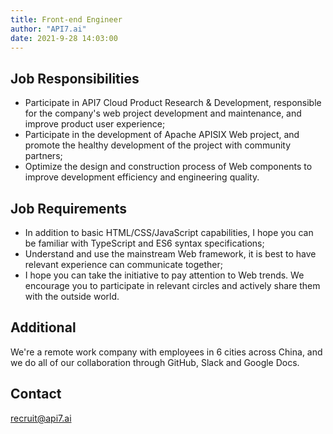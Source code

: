 ```yaml
---
title: Front-end Engineer
author: "API7.ai"
date: 2021-9-28 14:03:00
---
```


## Job Responsibilities

- Participate in API7 Cloud Product Research & Development, responsible for the company's web project development and maintenance, and improve product user experience;
- Participate in the development of Apache APISIX Web project, and promote the healthy development of the project with community partners;
- Optimize the design and construction process of Web components to improve development efficiency and engineering quality.

## Job Requirements

- In addition to basic HTML/CSS/JavaScript capabilities, I hope you can be familiar with TypeScript and ES6 syntax specifications;
- Understand and use the mainstream Web framework, it is best to have relevant experience can communicate together;
- I hope you can take the initiative to pay attention to Web trends. We encourage you to participate in relevant circles and actively share them with the outside world.

## Additional

We're a remote work company with employees in 6 cities across China, and we do all of our collaboration through GitHub, Slack and Google Docs.

## Contact

[recruit@api7.ai](mailto:recruit@api7.ai)
